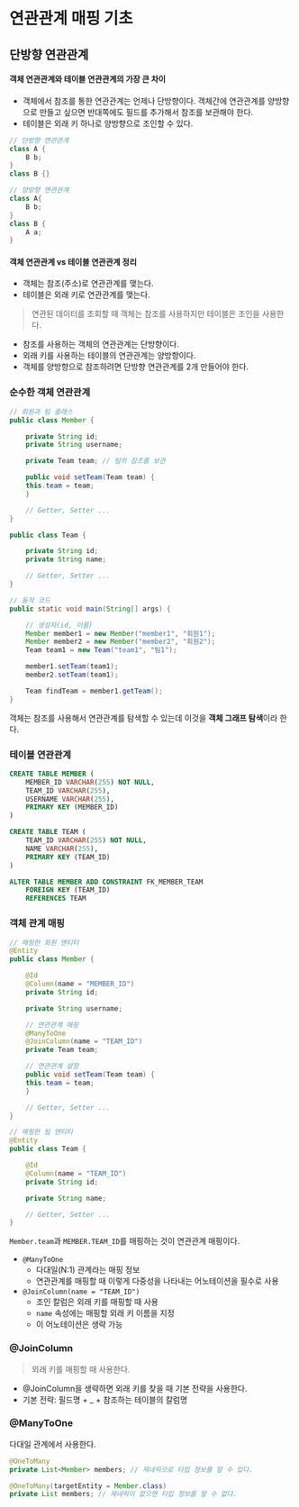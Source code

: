 # 연관관계 매핑 기초

## 단방향 연관관계

#### 객체 연관관계와 테이블 연관관계의 가장 큰 차이

- 객체에서 참조를 통한 연관관계는 언제나 단방향이다. 객체간에 연관관계를 양방향으로 만들고 싶으면 반대쪽에도 필드를 추가해서 참조를 보관해야 한다.
- 테이블은 외래 키 하나로 양방향으로 조인할 수 있다.

```java
// 단방향 연관관계
class A {
    B b;
}
class B {}

// 양방향 연관관계
class A{
    B b;
}
class B {
    A a;
}
```

#### 객체 연관관계 vs 테이블 연관관계 정리

- 객체는 참조(주소)로 연관관계를 맺는다.
- 테이블은 외래 키로 연관관계를 맺는다.

> 연관된 데이터를 조회할 때 객체는 참조를 사용하지만 테이블은 조인을 사용한다.

- 참조를 사용하는 객체의 연관관계는 단방향이다.
- 외래 키를 사용하는 테이블의 연관관계는 양방향이다.
- 객체를 양방향으로 참조하려면 단방향 연관관계를 2개 만들어야 한다.

### 순수한 객체 연관관계

```java
// 회원과 팀 클래스
public class Member {

    private String id;
    private String username;

    private Team team; // 팀의 참조를 보관

    public void setTeam(Team team) {
	this.team = team;
    }

    // Getter, Setter ...
}

public class Team {

    private String id;
    private String name;

    // Getter, Setter ...
}
```

```java
// 동작 코드
public static void main(String[] args) {

    // 생성자(id, 이름)
    Member member1 = new Member("member1", "회원1");
    Member member2 = new Member("member2", "회원2");
    Team team1 = new Team("team1", "팀1");

    member1.setTeam(team1);
    member2.setTeam(team1);

    Team findTeam = member1.getTeam();
}
```

객체는 참조를 사용해서 연관관계를 탐색할 수 있는데 이것을 **객체 그래프 탐색**이라 한다.

### 테이블 연관관계

```sql
CREATE TABLE MEMBER (
    MEMBER_ID VARCHAR(255) NOT NULL,
    TEAM_ID VARCHAR(255),
    USERNAME VARCHAR(255),
    PRIMARY KEY (MEMBER_ID)
)

CREATE TABLE TEAM (
    TEAM_ID VARCHAR(255) NOT NULL,
    NAME VARCHAR(255),
    PRIMARY KEY (TEAM_ID)
)

ALTER TABLE MEMBER ADD CONSTRAINT FK_MEMBER_TEAM
    FOREIGN KEY (TEAM_ID)
    REFERENCES TEAM
```


### 객체 관계 매핑

```java
// 매핑한 회원 엔티티
@Entity
public class Member {

    @Id
    @Column(name = "MEMBER_ID")
    private String id;

    private String username;

    // 연관관계 매핑
    @ManyToOne
    @JoinColumn(name = "TEAM_ID")
    private Team team;

    // 연관관계 설정
    public void setTeam(Team team) {
	this.team = team;
    }

    // Getter, Setter ...
}
```

```java
// 매핑한 팀 엔티티
@Entity
public class Team {

    @Id
    @Column(name = "TEAM_ID")
    private String id;

    private String name;

    // Getter, Setter ...
}
```

`Member.team`과 `MEMBER.TEAM_ID`를 매핑하는 것이 연관관계 매핑이다.

- `@ManyToOne`
	- 다대일(N:1) 관계라는 매핑 정보
	- 연관관계를 매핑할 때 이렇게 다중성을 나타내는 어노테이션을 필수로 사용
- `@JoinColumn(name = "TEAM_ID")`
	- 조인 칼럼은 외래 키를 매핑할 때 사용
	- `name` 속성에는 매핑할 외래 키 이름을 지정
	- 이 어노테이션은 생략 가능

### @JoinColumn

> 외래 키를 매핑할 때 사용한다.

- @JoinColumn을 생략하면 외래 키를 찾을 때 기본 전략을 사용한다.
- 기본 전략: 필드명 + _ + 참조하는 테이블의 칼럼명

### @ManyToOne

다대일 관계에서 사용한다.

```java
@OneToMany
private List<Member> members; // 제네릭으로 타입 정보를 알 수 있다.

@OneToMany(targetEntity = Member.class)
private List members; // 제네릭이 없으면 타입 정보를 알 수 없다.
```
